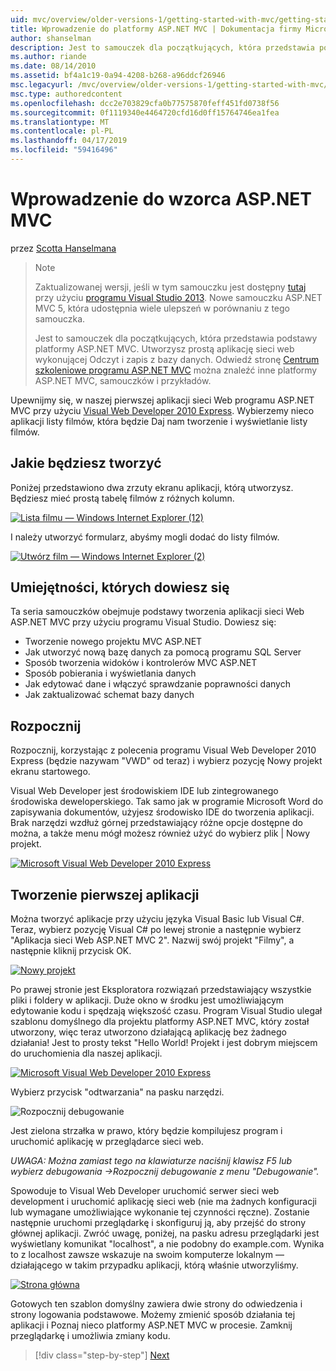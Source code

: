 ```yaml
---
uid: mvc/overview/older-versions-1/getting-started-with-mvc/getting-started-with-mvc-part1
title: Wprowadzenie do platformy ASP.NET MVC | Dokumentacja firmy Microsoft
author: shanselman
description: Jest to samouczek dla początkujących, która przedstawia podstawy platformy ASP.NET MVC. Utwórz prostą aplikację sieci web wykonującej Odczyt i zapis z bazy danych.
ms.author: riande
ms.date: 08/14/2010
ms.assetid: bf4a1c19-0a94-4208-b268-a96ddcf26946
msc.legacyurl: /mvc/overview/older-versions-1/getting-started-with-mvc/getting-started-with-mvc-part1
msc.type: authoredcontent
ms.openlocfilehash: dcc2e703829cfa0b77575870feff451fd0738f56
ms.sourcegitcommit: 0f1119340e4464720cfd16d0ff15764746ea1fea
ms.translationtype: MT
ms.contentlocale: pl-PL
ms.lasthandoff: 04/17/2019
ms.locfileid: "59416496"
---
```

# <a name="intro-to-aspnet-mvc"></a>Wprowadzenie do wzorca ASP.NET MVC

przez [Scotta Hanselmana](https://github.com/shanselman)

> > [!NOTE]
> > Zaktualizowanej wersji, jeśli w tym samouczku jest dostępny [tutaj](../../getting-started/introduction/getting-started.md) przy użyciu [programu Visual Studio 2013](https://my.visualstudio.com/Downloads?q=visual%20studio%202013). Nowe samouczku ASP.NET MVC 5, która udostępnia wiele ulepszeń w porównaniu z tego samouczka.
>
>
> Jest to samouczek dla początkujących, która przedstawia podstawy platformy ASP.NET MVC. Utworzysz prostą aplikację sieci web wykonującej Odczyt i zapis z bazy danych. Odwiedź stronę [Centrum szkoleniowe programu ASP.NET MVC](../../../index.md) można znaleźć inne platformy ASP.NET MVC, samouczków i przykładów.


Upewnijmy się, w naszej pierwszej aplikacji sieci Web programu ASP.NET MVC przy użyciu [Visual Web Developer 2010 Express](https://www.microsoft.com/express/Web/). Wybierzemy nieco aplikacji listy filmów, która będzie Daj nam tworzenie i wyświetlanie listy filmów.

## <a name="what-youll-build"></a>Jakie będziesz tworzyć

Poniżej przedstawiono dwa zrzuty ekranu aplikacji, którą utworzysz. Będziesz mieć prostą tabelę filmów z różnych kolumn.

[![Lista filmu — Windows Internet Explorer (12)](getting-started-with-mvc-part1/_static/image2.png)](getting-started-with-mvc-part1/_static/image1.png)

I należy utworzyć formularz, abyśmy mogli dodać do listy filmów.

[![Utwórz film — Windows Internet Explorer (2)](getting-started-with-mvc-part1/_static/image4.png)](getting-started-with-mvc-part1/_static/image3.png)

## <a name="skills-youll-learn"></a>Umiejętności, których dowiesz się

Ta seria samouczków obejmuje podstawy tworzenia aplikacji sieci Web ASP.NET MVC przy użyciu programu Visual Studio. Dowiesz się:

- Tworzenie nowego projektu MVC ASP.NET
- Jak utworzyć nową bazę danych za pomocą programu SQL Server
- Sposób tworzenia widoków i kontrolerów MVC ASP.NET
- Sposób pobierania i wyświetlania danych
- Jak edytować dane i włączyć sprawdzanie poprawności danych
- Jak zaktualizować schemat bazy danych

## <a name="get-started"></a>Rozpocznij

Rozpocznij, korzystając z polecenia programu Visual Web Developer 2010 Express (będzie nazywam "VWD" od teraz) i wybierz pozycję Nowy projekt ekranu startowego.

Visual Web Developer jest środowiskiem IDE lub zintegrowanego środowiska deweloperskiego. Tak samo jak w programie Microsoft Word do zapisywania dokumentów, użyjesz środowisko IDE do tworzenia aplikacji. Brak narzędzi wzdłuż górnej przedstawiający różne opcje dostępne do można, a także menu mógł możesz również użyć do wybierz plik | Nowy projekt.

[![Microsoft Visual Web Developer 2010 Express](getting-started-with-mvc-part1/_static/image6.png)](getting-started-with-mvc-part1/_static/image5.png)

## <a name="creating-your-first-application"></a>Tworzenie pierwszej aplikacji

Można tworzyć aplikacje przy użyciu języka Visual Basic lub Visual C#. Teraz, wybierz pozycję Visual C# po lewej stronie a następnie wybierz "Aplikacja sieci Web ASP.NET MVC 2". Nazwij swój projekt "Filmy", a następnie kliknij przycisk OK.

[![Nowy projekt](getting-started-with-mvc-part1/_static/image8.png)](getting-started-with-mvc-part1/_static/image7.png)

Po prawej stronie jest Eksploratora rozwiązań przedstawiający wszystkie pliki i foldery w aplikacji. Duże okno w środku jest umożliwiającym edytowanie kodu i spędzają większość czasu. Program Visual Studio ulegał szablonu domyślnego dla projektu platformy ASP.NET MVC, który został utworzony, więc teraz utworzono działającą aplikację bez żadnego działania! Jest to prosty tekst "Hello World! Projekt i jest dobrym miejscem do uruchomienia dla naszej aplikacji.

[![Microsoft Visual Web Developer 2010 Express](getting-started-with-mvc-part1/_static/image10.png)](getting-started-with-mvc-part1/_static/image9.png)

Wybierz przycisk "odtwarzania" na pasku narzędzi.

![Rozpocznij debugowanie](getting-started-with-mvc-part1/_static/image11.png)

Jest zielona strzałka w prawo, który będzie kompilujesz program i uruchomić aplikację w przeglądarce sieci web.

*UWAGA: Można zamiast tego na klawiaturze naciśnij klawisz F5 lub wybierz debugowania -&gt;Rozpocznij debugowanie z menu "Debugowanie".*

Spowoduje to Visual Web Developer uruchomić serwer sieci web development i uruchomić aplikację sieci web (nie ma żadnych konfiguracji lub wymagane umożliwiające wykonanie tej czynności ręczne). Zostanie następnie uruchomi przeglądarkę i skonfiguruj ją, aby przejść do strony głównej aplikacji. Zwróć uwagę, poniżej, na pasku adresu przeglądarki jest wyświetlany komunikat "localhost", a nie podobny do example.com. Wynika to z localhost zawsze wskazuje na swoim komputerze lokalnym — działającego w takim przypadku aplikacji, którą właśnie utworzyliśmy.

[![Strona główna](getting-started-with-mvc-part1/_static/image13.png)](getting-started-with-mvc-part1/_static/image12.png)

Gotowych ten szablon domyślny zawiera dwie strony do odwiedzenia i strony logowania podstawowe. Możemy zmienić sposób działania tej aplikacji i Poznaj nieco platformy ASP.NET MVC w procesie. Zamknij przeglądarkę i umożliwia zmiany kodu.

> [!div class="step-by-step"]
> [Next](getting-started-with-mvc-part2.md)
